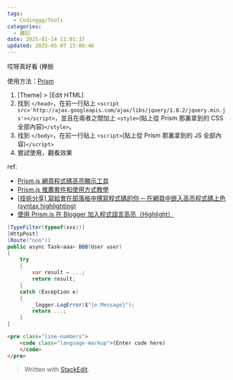 ```yaml
---
tags:
  - Codinggg/Tools
categories:
  - 雜記
date: 2025-01-14 11:01:37
updated: 2025-05-07 15:08:46
---
```


哎呀真好看 (捧臉

<!-- more -->

使用方法：[Prism](https://prismjs.com/)

1. [Theme] > [Edit HTML]    
2. 找到 `</head>`，在前一行貼上 `<script src='http://ajax.googleapis.com/ajax/libs/jquery/1.8.2/jquery.min.js'></script>`，並且在兩者之間加上 `<style>`(貼上從 Prism 那裏拿到的 CSS 全部內容)`</style>`。    
3. 找到 `</body>`，在前一行貼上 `<script>`(貼上從 Prism 那裏拿到的 JS 全部內容)`</script>`    
4. 嘗試使用，觀看效果
  

ref: 

- [Prism.js 網頁程式碼高亮顯示工具](https://www.blogger.com/blog/post/edit/6558487227761678795/3425602686891804413#)
- [Prism.js 推薦套件和使用方式教學](https://www.blogger.com/blog/post/edit/6558487227761678795/3425602686891804413#)
- [[技術分享] 寫給會在部落格中撰寫程式碼的你 ─ 在網頁中嵌入高亮程式碼上色 (syntax highlighting)](https://www.blogger.com/blog/post/edit/6558487227761678795/3425602686891804413#)
- [使用 Prism.js 在 Blogger 加入程式語言高亮（Highlight）](https://www.blogger.com/blog/post/edit/6558487227761678795/3425602686891804413#)

  

```csharp
[TypeFilter(typeof(xxx))]
[HttpPost]
[Route("ooo")]
public async Task<aaa> BBB(User user)
{
    try
    {
        var result = ...;
        return result;
    }
    catch (Exception e)
    {
        _logger.LogError($"{e.Message}");
        return ...;
    }
}
```

```html
<pre class="line-numbers">
	<code class="language-markup">(Enter code here)
	</code>
</pre>
```


> Written with [StackEdit](https://stackedit.io/).